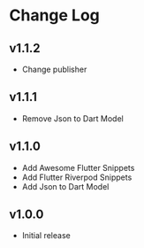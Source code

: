 # Change Log

## v1.1.2

- Change publisher

## v1.1.1

- Remove Json to Dart Model

## v1.1.0

- Add Awesome Flutter Snippets
- Add Flutter Riverpod Snippets
- Add Json to Dart Model

## v1.0.0

- Initial release
